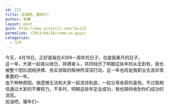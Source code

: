 ```yaml
---
id: 212
title: 加油吧，骚年们~
author: 李攀
layout: post
guid: http://www.aixixili.com/?p=212
permalink: /2013/04/18/come-on-guys/
categories:
  - 工作
---
```

今天，4月18日，正好是我在4399一周年的日子，也是我离开的日子。  
这一年，大家一起夜以继日，拼搏奋斗，共同经历了明朝这些年的从无到有，我也被整个团队团结拼搏、务实进取的精神所深深打动，这一年也将是我职业生涯非常重要的一年。  
由于种种原因，很遗憾无法和大家一起坚持到底，一起分享收获的喜悦，不过我相信通过大家的不懈努力，不多时，明朝这些年定会成功，我也期待收到你们成功的消息。  
加油吧，骚年们~
